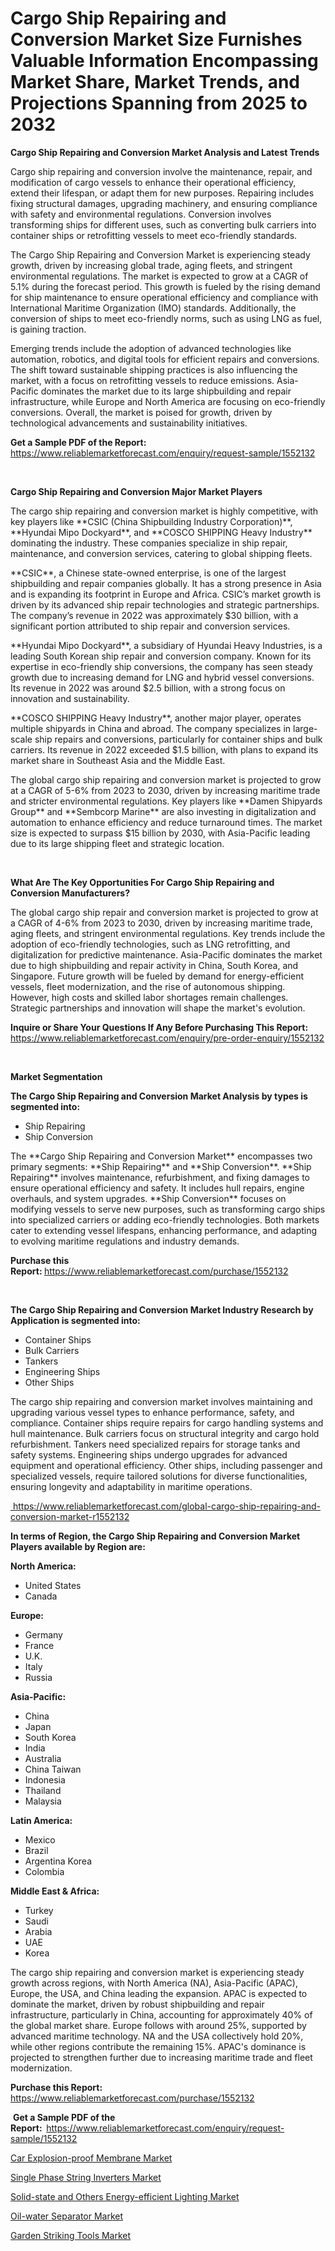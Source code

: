 <p><h1>Cargo Ship Repairing and Conversion Market Size Furnishes Valuable Information Encompassing Market Share, Market Trends, and Projections Spanning from 2025 to 2032</h1></p><p><strong>Cargo Ship Repairing and Conversion Market Analysis and Latest Trends</strong></p>
<p><p>Cargo ship repairing and conversion involve the maintenance, repair, and modification of cargo vessels to enhance their operational efficiency, extend their lifespan, or adapt them for new purposes. Repairing includes fixing structural damages, upgrading machinery, and ensuring compliance with safety and environmental regulations. Conversion involves transforming ships for different uses, such as converting bulk carriers into container ships or retrofitting vessels to meet eco-friendly standards.</p><p>The Cargo Ship Repairing and Conversion Market is experiencing steady growth, driven by increasing global trade, aging fleets, and stringent environmental regulations. The market is expected to grow at a CAGR of 5.1% during the forecast period. This growth is fueled by the rising demand for ship maintenance to ensure operational efficiency and compliance with International Maritime Organization (IMO) standards. Additionally, the conversion of ships to meet eco-friendly norms, such as using LNG as fuel, is gaining traction.</p><p>Emerging trends include the adoption of advanced technologies like automation, robotics, and digital tools for efficient repairs and conversions. The shift toward sustainable shipping practices is also influencing the market, with a focus on retrofitting vessels to reduce emissions. Asia-Pacific dominates the market due to its large shipbuilding and repair infrastructure, while Europe and North America are focusing on eco-friendly conversions. Overall, the market is poised for growth, driven by technological advancements and sustainability initiatives.</p></p>
<p><strong>Get a Sample PDF of the Report:&nbsp;</strong> <a href="https://www.reliablemarketforecast.com/enquiry/request-sample/1552132?utm_campaign=2015&utm_medium=2&utm_source=Github&utm_content=ia&utm_term=23012025&utm_id=cargo-ship-repairing-and-conversion">https://www.reliablemarketforecast.com/enquiry/request-sample/1552132</a></p>
<p>&nbsp;</p>
<p><strong>Cargo Ship Repairing and Conversion Major Market Players</strong></p>
<p><p>The cargo ship repairing and conversion market is highly competitive, with key players like **CSIC (China Shipbuilding Industry Corporation)**, **Hyundai Mipo Dockyard**, and **COSCO SHIPPING Heavy Industry** dominating the industry. These companies specialize in ship repair, maintenance, and conversion services, catering to global shipping fleets.</p><p>**CSIC**, a Chinese state-owned enterprise, is one of the largest shipbuilding and repair companies globally. It has a strong presence in Asia and is expanding its footprint in Europe and Africa. CSIC’s market growth is driven by its advanced ship repair technologies and strategic partnerships. The company’s revenue in 2022 was approximately $30 billion, with a significant portion attributed to ship repair and conversion services.</p><p>**Hyundai Mipo Dockyard**, a subsidiary of Hyundai Heavy Industries, is a leading South Korean ship repair and conversion company. Known for its expertise in eco-friendly ship conversions, the company has seen steady growth due to increasing demand for LNG and hybrid vessel conversions. Its revenue in 2022 was around $2.5 billion, with a strong focus on innovation and sustainability.</p><p>**COSCO SHIPPING Heavy Industry**, another major player, operates multiple shipyards in China and abroad. The company specializes in large-scale ship repairs and conversions, particularly for container ships and bulk carriers. Its revenue in 2022 exceeded $1.5 billion, with plans to expand its market share in Southeast Asia and the Middle East.</p><p>The global cargo ship repairing and conversion market is projected to grow at a CAGR of 5-6% from 2023 to 2030, driven by increasing maritime trade and stricter environmental regulations. Key players like **Damen Shipyards Group** and **Sembcorp Marine** are also investing in digitalization and automation to enhance efficiency and reduce turnaround times. The market size is expected to surpass $15 billion by 2030, with Asia-Pacific leading due to its large shipping fleet and strategic location.</p></p>
<p>&nbsp;</p>
<p><strong>What Are The Key Opportunities For Cargo Ship Repairing and Conversion Manufacturers?</strong></p>
<p><p>The global cargo ship repair and conversion market is projected to grow at a CAGR of 4-6% from 2023 to 2030, driven by increasing maritime trade, aging fleets, and stringent environmental regulations. Key trends include the adoption of eco-friendly technologies, such as LNG retrofitting, and digitalization for predictive maintenance. Asia-Pacific dominates the market due to high shipbuilding and repair activity in China, South Korea, and Singapore. Future growth will be fueled by demand for energy-efficient vessels, fleet modernization, and the rise of autonomous shipping. However, high costs and skilled labor shortages remain challenges. Strategic partnerships and innovation will shape the market's evolution.</p></p>
<p><strong>Inquire or Share Your Questions If Any Before Purchasing This Report:</strong> <a href="https://www.reliablemarketforecast.com/enquiry/pre-order-enquiry/1552132?utm_campaign=2015&utm_medium=2&utm_source=Github&utm_content=ia&utm_term=23012025&utm_id=cargo-ship-repairing-and-conversion">https://www.reliablemarketforecast.com/enquiry/pre-order-enquiry/1552132</a></p>
<p>&nbsp;</p>
<p><strong>Market Segmentation</strong></p>
<p><strong>The Cargo Ship Repairing and Conversion Market Analysis by types is segmented into:</strong></p>
<p><ul><li>Ship Repairing</li><li>Ship Conversion</li></ul></p>
<p><p>The **Cargo Ship Repairing and Conversion Market** encompasses two primary segments: **Ship Repairing** and **Ship Conversion**. **Ship Repairing** involves maintenance, refurbishment, and fixing damages to ensure operational efficiency and safety. It includes hull repairs, engine overhauls, and system upgrades. **Ship Conversion** focuses on modifying vessels to serve new purposes, such as transforming cargo ships into specialized carriers or adding eco-friendly technologies. Both markets cater to extending vessel lifespans, enhancing performance, and adapting to evolving maritime regulations and industry demands.</p></p>
<p><strong>Purchase this Report:&nbsp;</strong><a href="https://www.reliablemarketforecast.com/purchase/1552132?utm_campaign=2015&utm_medium=2&utm_source=Github&utm_content=ia&utm_term=23012025&utm_id=cargo-ship-repairing-and-conversion">https://www.reliablemarketforecast.com/purchase/1552132</a></p>
<p>&nbsp;</p>
<p><strong>The Cargo Ship Repairing and Conversion Market Industry Research by Application is segmented into:</strong></p>
<p><ul><li>Container Ships</li><li>Bulk Carriers</li><li>Tankers</li><li>Engineering Ships</li><li>Other Ships</li></ul></p>
<p><p>The cargo ship repairing and conversion market involves maintaining and upgrading various vessel types to enhance performance, safety, and compliance. Container ships require repairs for cargo handling systems and hull maintenance. Bulk carriers focus on structural integrity and cargo hold refurbishment. Tankers need specialized repairs for storage tanks and safety systems. Engineering ships undergo upgrades for advanced equipment and operational efficiency. Other ships, including passenger and specialized vessels, require tailored solutions for diverse functionalities, ensuring longevity and adaptability in maritime operations.</p></p>
<p><a href="https://www.reliablemarketforecast.com/global-cargo-ship-repairing-and-conversion-market-r1552132?utm_campaign=2015&utm_medium=2&utm_source=Github&utm_content=ia&utm_term=23012025&utm_id=cargo-ship-repairing-and-conversion">&nbsp;https://www.reliablemarketforecast.com/global-cargo-ship-repairing-and-conversion-market-r1552132</a></p>
<p><strong>In terms of Region, the Cargo Ship Repairing and Conversion Market Players available by Region are:</strong></p>
<p>
    <p> <strong> North America: </strong>
        <ul>
            <li>United States</li>
            <li>Canada</li>
        </ul>
        </p> 
    <p> <strong> Europe: </strong>
        <ul>
            <li>Germany</li>
            <li>France</li>
            <li>U.K.</li>
            <li>Italy</li>
            <li>Russia</li>
        </ul>
        </p> 
    <p> <strong> Asia-Pacific: </strong>
        <ul>
            <li>China</li>
            <li>Japan</li>
            <li>South Korea</li>
            <li>India</li>
            <li>Australia</li>
            <li>China Taiwan</li>
            <li>Indonesia</li>
            <li>Thailand</li>
            <li>Malaysia</li>
        </ul>
        </p> 
    <p> <strong> Latin America: </strong>
        <ul>
            <li>Mexico</li>
            <li>Brazil</li>
            <li>Argentina Korea</li>
            <li>Colombia</li>
        </ul>
        </p> 
    <p> <strong> Middle East & Africa: </strong>
        <ul>
            <li>Turkey</li>
            <li>Saudi</li>
            <li>Arabia</li>
            <li>UAE</li>
            <li>Korea</li>
        </ul>
    </p>
    </p>
<p><p>The cargo ship repairing and conversion market is experiencing steady growth across regions, with North America (NA), Asia-Pacific (APAC), Europe, the USA, and China leading the expansion. APAC is expected to dominate the market, driven by robust shipbuilding and repair infrastructure, particularly in China, accounting for approximately 40% of the global market share. Europe follows with around 25%, supported by advanced maritime technology. NA and the USA collectively hold 20%, while other regions contribute the remaining 15%. APAC's dominance is projected to strengthen further due to increasing maritime trade and fleet modernization.</p></p>
<p><strong>Purchase this Report: </strong><a href="https://www.reliablemarketforecast.com/purchase/1552132?utm_campaign=2015&utm_medium=2&utm_source=Github&utm_content=ia&utm_term=23012025&utm_id=cargo-ship-repairing-and-conversion">https://www.reliablemarketforecast.com/purchase/1552132</a></p>
<p>&nbsp;<strong>Get a Sample PDF of the Report:&nbsp;&nbsp;</strong><a href="https://www.reliablemarketforecast.com/enquiry/request-sample/1552132?utm_campaign=2015&utm_medium=2&utm_source=Github&utm_content=ia&utm_term=23012025&utm_id=cargo-ship-repairing-and-conversion">https://www.reliablemarketforecast.com/enquiry/request-sample/1552132</a></p>
<p><strong></strong></p>
<p><p><a href="https://www.linkedin.com/pulse/car-explosion-proof-membrane-market-research-report-detail-lol7e?utm_campaign=2015&utm_medium=2&utm_source=Github&utm_content=ia&utm_term=23012025&utm_id=cargo-ship-repairing-and-conversion">Car Explosion-proof Membrane Market</a></p><p><a href="https://www.linkedin.com/pulse/overview-single-phase-string-inverters-market-2025-2032-syzgf?utm_campaign=2015&utm_medium=2&utm_source=Github&utm_content=ia&utm_term=23012025&utm_id=cargo-ship-repairing-and-conversion">Single Phase String Inverters Market</a></p><p><a href="https://www.linkedin.com/pulse/solid-state-others-energy-efficient-lighting-market-odyac?utm_campaign=2015&utm_medium=2&utm_source=Github&utm_content=ia&utm_term=23012025&utm_id=cargo-ship-repairing-and-conversion">Solid-state and Others Energy-efficient Lighting Market</a></p><p><a href="https://www.linkedin.com/pulse/how-92-growth-oil-water-separator-market-shaped-major-drivers-yjyyc?utm_campaign=2015&utm_medium=2&utm_source=Github&utm_content=ia&utm_term=23012025&utm_id=cargo-ship-repairing-and-conversion">Oil-water Separator Market</a></p><p><a href="https://www.linkedin.com/pulse/insights-garden-striking-tools-market-size-which-expanding-54ehf?utm_campaign=2015&utm_medium=2&utm_source=Github&utm_content=ia&utm_term=23012025&utm_id=cargo-ship-repairing-and-conversion">Garden Striking Tools Market</a></p></p>
